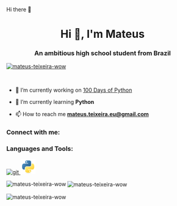 Hi there 👋

<!--
**Mateus-Teixeira-WOW/Mateus-Teixeira-WOW** is a ✨ _special_ ✨ repository because its `README.md` (this file) appears on your GitHub profile.

Here are some ideas to get you started:

- 🔭 I’m currently working on ...
- 🌱 I’m currently learning ...
- 👯 I’m looking to collaborate on ...
- 🤔 I’m looking for help with ...
- 💬 Ask me about ...
- 📫 How to reach me: ...
- 😄 Pronouns: ...
- ⚡ Fun fact: ...
-->
<h1 align="center">Hi 👋, I'm Mateus</h1>
<h3 align="center">An ambitious high school student from Brazil</h3>

<p align="left"> <a href="https://github.com/ryo-ma/github-profile-trophy"><img src="https://github-profile-trophy.vercel.app/?username=mateus-teixeira-wow" alt="mateus-teixeira-wow" /></a> </p>

<p align="left"> <a href="https://twitter.com/" target="blank"><img src="https://img.shields.io/twitter/follow/?logo=twitter&style=for-the-badge" alt="" /></a> </p>

- 🔭 I’m currently working on [100 Days of Python](https://www.udemy.com/course/100-days-of-code/?couponCode=C48DA1D2DA82FFCF7F69)

- 🌱 I’m currently learning **Python**

- 📫 How to reach me **mateus.teixeira.eu@gmail.com**

<h3 align="left">Connect with me:</h3>
<p align="left">
</p>

<h3 align="left">Languages and Tools:</h3>
<p align="left"> <a href="https://git-scm.com/" target="_blank" rel="noreferrer"> <img src="https://www.vectorlogo.zone/logos/git-scm/git-scm-icon.svg" alt="git" width="40" height="40"/> </a> <a href="https://www.python.org" target="_blank" rel="noreferrer"> <img src="https://raw.githubusercontent.com/devicons/devicon/master/icons/python/python-original.svg" alt="python" width="40" height="40"/> </a> </p>

<p><img align="left" src="https://github-readme-stats.vercel.app/api/top-langs?username=mateus-teixeira-wow&show_icons=true&locale=en&layout=compact" alt="mateus-teixeira-wow" /></p>

<p>&nbsp;<img align="center" src="https://github-readme-stats.vercel.app/api?username=mateus-teixeira-wow&show_icons=true&locale=en" alt="mateus-teixeira-wow" /></p>

<p><img align="center" src="https://github-readme-streak-stats.herokuapp.com/?user=mateus-teixeira-wow&" alt="mateus-teixeira-wow" /></p>
